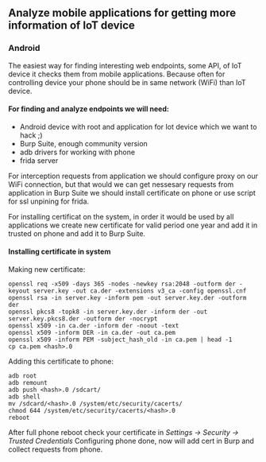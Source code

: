 ## Analyze mobile applications for getting more information of IoT device
### Android
The easiest way for finding interesting web endpoints, some API, of IoT device it checks them from mobile applications. 
Because often for controlling device your phone should be in same network (WiFi) than IoT device.

#### For finding and analyze endpoints we will need:
* Android device with root and application for Iot device which we want to hack ;)
* Burp Suite, enough community version
* adb drivers for working with phone
* frida server

For interception requests from application we should configure proxy on our WiFi connection, but that would we can get nessesary requests from application in Burp Suite we should install certificate on phone or use script for ssl unpining for frida. 

For installing certificat on the system, in order it would be used by all applications we create new certificate for valid period one year and add it in trusted on phone and add it to Burp Suite.

#### Installing certificate in system
Making new certificate:

```cp /usr/lib/ssl/openssl.cnf ./
openssl req -x509 -days 365 -nodes -newkey rsa:2048 -outform der -keyout server.key -out ca.der -extensions v3_ca -config openssl.cnf
openssl rsa -in server.key -inform pem -out server.key.der -outform der
openssl pkcs8 -topk8 -in server.key.der -inform der -out server.key.pkcs8.der -outform der -nocrypt
openssl x509 -in ca.der -inform der -noout -text
openssl x509 -inform DER -in ca.der -out ca.pem
openssl x509 -inform PEM -subject_hash_old -in ca.pem | head -1
cp ca.pem <hash>.0 
```
Adding this certificate to phone:

```
adb root
adb remount
adb push <hash>.0 /sdcart/
adb shell
mv /sdcard/<hash>.0 /system/etc/security/cacerts/  
chmod 644 /system/etc/security/cacerts/<hash>.0  
reboot
```
After full phone reboot check your certificate in _Settings -> Security -> Trusted Credentials_
Configuring phone done, now will add cert in Burp and collect requests from phone.
